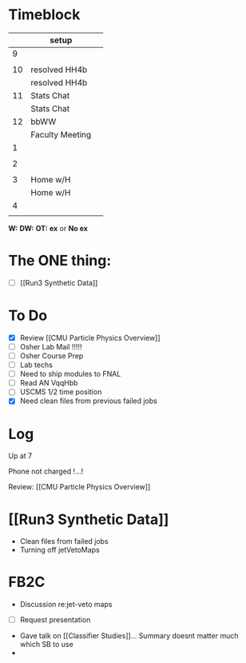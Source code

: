 # Timeblock

|     | setup           |     |
| --- | --------------- | --- |
| 9   |                 |     |
|     |                 |     |
| 10  | resolved HH4b   |     |
|     | resolved HH4b   |     |
| 11  | Stats Chat      |     |
|     | Stats Chat      |     |
| 12  | bbWW            |     |
|     | Faculty Meeting |     |
| 1   |                 |     |
|     |                 |     |
| 2   |                 |     |
|     |                 |     |
| 3   | Home w/H        |     |
|     | Home w/H        |     |
| 4   |                 |     |
|     |                 |     |

**W:**
**DW:**
**OT:**
**ex** or **No ex**

# The ONE thing: 
- [ ] [[Run3 Synthetic Data]]


# To Do
- [x]  Review [[CMU Particle Physics Overview]]
- [ ]  Osher Lab Mail !!!!!
- [ ] Osher Course Prep
- [ ] Lab techs
- [ ] Need to ship modules to FNAL
- [ ] Read AN VqqHbb
- [ ] USCMS 1/2 time position
- [x] Need clean files from previous failed jobs

# Log


Up at 7 

Phone not charged !...!  

Review: [[CMU Particle Physics Overview]]


# [[Run3 Synthetic Data]]
- Clean files from failed jobs
- Turning off jetVetoMaps


# FB2C
- Discussion re:jet-veto maps
- [ ] Request presentation
- Gave talk on [[Classifier Studies]]... Summary doesnt matter much which SB to use
- 